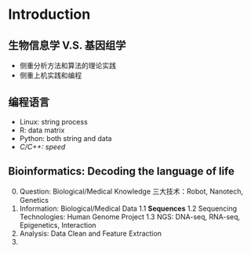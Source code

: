 # Introduction
## 生物信息学 V.S. 基因组学
* 侧重分析方法和算法的理论实践
* 侧重上机实践和编程
## 编程语言
* Linux: string process
* R: data matrix
* Python: both string and data
* *C/C++: speed*
## Bioinformatics: Decoding the language of life
0. Question: Biological/Medical Knowledge
三大技术：Robot, Nanotech, Genetics
1. Information: Biological/Medical Data
    1.1 **Sequences**
    1.2 Sequencing Technologies: Human Genome Project
    1.3 NGS: DNA-seq, RNA-seq, Epigenetics, Interaction
2. Analysis: Data Clean and Feature Extraction
3. 
